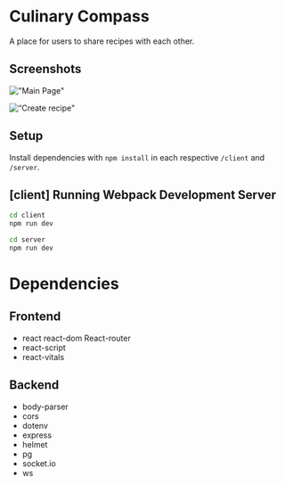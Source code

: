 # Culinary Compass
A place for users to share recipes with each other.

## Screenshots
!["Main Page"](https://github.com/uprajapa/culinary-compass/blob/main/client/docs/Culinary%20Compass%20Main%20Page.png?raw=true)


![“Create recipe"]()

## Setup

Install dependencies with `npm install` in each respective `/client` and `/server`.

## [client] Running Webpack Development Server

```sh
cd client
npm run dev
```

```sh
cd server
npm run dev
```

# Dependencies

## Frontend
- react
react-dom
React-router
- react-script
- react-vitals


## Backend
- body-parser
- cors
- dotenv
- express
- helmet
- pg
- socket.io
- ws

